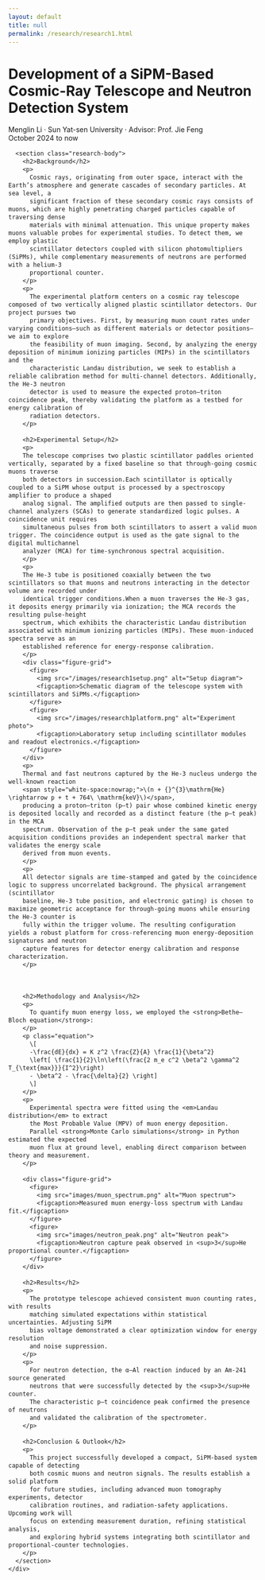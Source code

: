 ```yaml
---
layout: default
title: null
permalink: /research/research1.html
---
```


<html lang="en">
<head>
  <meta charset="UTF-8">
  <title>Cosmic-Ray Telescope and Neutron Signal Detection</title>
  <link rel="stylesheet" href="research.css">
  <!-- MathJax -->
  <script src="https://polyfill.io/v3/polyfill.min.js?features=es6"></script>
  <script id="MathJax-script" async
    src="https://cdn.jsdelivr.net/npm/mathjax@3/es5/tex-mml-chtml.js">
  </script>
</head>
<body>
  <div id="research-detail">
    <div class="content-card">
      <h1 class="page__title">
        Development of a SiPM-Based Cosmic-Ray Telescope and Neutron Detection System
      </h1>
      <p class="meta">
        Menglin Li · Sun Yat-sen University · Advisor: Prof. Jie Feng<br>
        October 2024 to now
      </p>
      
      <section class="research-body">
        <h2>Background</h2>
        <p>
          Cosmic rays, originating from outer space, interact with the Earth’s atmosphere and generate cascades of secondary particles. At sea level, a 
          significant fraction of these secondary cosmic rays consists of muons, which are highly penetrating charged particles capable of traversing dense 
          materials with minimal attenuation. This unique property makes muons valuable probes for experimental studies. To detect them, we employ plastic 
          scintillator detectors coupled with silicon photomultipliers (SiPMs), while complementary measurements of neutrons are performed with a helium-3 
          proportional counter. 
        </p>
        <p>
          The experimental platform centers on a cosmic ray telescope composed of two vertically aligned plastic scintillator detectors. Our project pursues two 
          primary objectives. First, by measuring muon count rates under varying conditions—such as different materials or detector positions—we aim to explore 
          the feasibility of muon imaging. Second, by analyzing the energy deposition of minimum ionizing particles (MIPs) in the scintillators and the 
          characteristic Landau distribution, we seek to establish a reliable calibration method for multi-channel detectors. Additionally, the He-3 neutron 
          detector is used to measure the expected proton–triton coincidence peak, thereby validating the platform as a testbed for energy calibration of 
          radiation detectors.
        </p>

        <h2>Experimental Setup</h2>
        <p>
        The telescope comprises two plastic scintillator paddles oriented vertically, separated by a fixed baseline so that through-going cosmic muons traverse 
        both detectors in succession.Each scintillator is optically coupled to a SiPM whose output is processed by a spectroscopy amplifier to produce a shaped 
        analog signal. The amplified outputs are then passed to single-channel analyzers (SCAs) to generate standardized logic pulses. A coincidence unit requires 
        simultaneous pulses from both scintillators to assert a valid muon trigger. The coincidence output is used as the gate signal to the digital multichannel 
        analyzer (MCA) for time-synchronous spectral acquisition.
        </p>
        <p>
        The He-3 tube is positioned coaxially between the two scintillators so that muons and neutrons interacting in the detector volume are recorded under 
        identical trigger conditions.When a muon traverses the He-3 gas, it deposits energy primarily via ionization; the MCA records the resulting pulse-height 
        spectrum, which exhibits the characteristic Landau distribution associated with minimum ionizing particles (MIPs). These muon-induced spectra serve as an 
        established reference for energy-response calibration.
        </p>
        <div class="figure-grid">
          <figure>
            <img src="/images/research1setup.png" alt="Setup diagram">
            <figcaption>Schematic diagram of the telescope system with scintillators and SiPMs.</figcaption>
          </figure>
          <figure>
            <img src="/images/research1platform.png" alt="Experiment photo">
            <figcaption>Laboratory setup including scintillator modules and readout electronics.</figcaption>
          </figure>
        </div>
        <p>
        Thermal and fast neutrons captured by the He-3 nucleus undergo the well-known reaction
        <span style="white-space:nowrap;">\(n + {}^{3}\mathrm{He} \rightarrow p + t + 764\ \mathrm{keV}\)</span>,
        producing a proton–triton (p–t) pair whose combined kinetic energy is deposited locally and recorded as a distinct feature (the p–t peak) in the MCA 
        spectrum. Observation of the p–t peak under the same gated acquisition conditions provides an independent spectral marker that validates the energy scale 
        derived from muon events.
        </p>
        <p>
        All detector signals are time-stamped and gated by the coincidence logic to suppress uncorrelated background. The physical arrangement (scintillator 
        baseline, He-3 tube position, and electronic gating) is chosen to maximize geometric acceptance for through-going muons while ensuring the He-3 counter is 
        fully within the trigger volume. The resulting configuration yields a robust platform for cross-referencing muon energy-deposition signatures and neutron 
        capture features for detector energy calibration and response characterization.
        </p>



        <h2>Methodology and Analysis</h2>
        <p>
          To quantify muon energy loss, we employed the <strong>Bethe–Bloch equation</strong>:
        </p>
        <p class="equation">
          \[
          -\frac{dE}{dx} = K z^2 \frac{Z}{A} \frac{1}{\beta^2} 
          \left[ \frac{1}{2}\ln\left(\frac{2 m_e c^2 \beta^2 \gamma^2 T_{\text{max}}}{I^2}\right) 
          - \beta^2 - \frac{\delta}{2} \right]
          \]
        </p>
        <p>
          Experimental spectra were fitted using the <em>Landau distribution</em> to extract 
          the Most Probable Value (MPV) of muon energy deposition. 
          Parallel <strong>Monte Carlo simulations</strong> in Python estimated the expected 
          muon flux at ground level, enabling direct comparison between theory and measurement.
        </p>

        <div class="figure-grid">
          <figure>
            <img src="images/muon_spectrum.png" alt="Muon spectrum">
            <figcaption>Measured muon energy-loss spectrum with Landau fit.</figcaption>
          </figure>
          <figure>
            <img src="images/neutron_peak.png" alt="Neutron peak">
            <figcaption>Neutron capture peak observed in <sup>3</sup>He proportional counter.</figcaption>
          </figure>
        </div>

        <h2>Results</h2>
        <p>
          The prototype telescope achieved consistent muon counting rates, with results 
          matching simulated expectations within statistical uncertainties. Adjusting SiPM 
          bias voltage demonstrated a clear optimization window for energy resolution 
          and noise suppression.
        </p>
        <p>
          For neutron detection, the α–Al reaction induced by an Am-241 source generated 
          neutrons that were successfully detected by the <sup>3</sup>He counter. 
          The characteristic p–t coincidence peak confirmed the presence of neutrons 
          and validated the calibration of the spectrometer.
        </p>

        <h2>Conclusion & Outlook</h2>
        <p>
          This project successfully developed a compact, SiPM-based system capable of detecting 
          both cosmic muons and neutron signals. The results establish a solid platform 
          for future studies, including advanced muon tomography experiments, detector 
          calibration routines, and radiation-safety applications. Upcoming work will 
          focus on extending measurement duration, refining statistical analysis, 
          and exploring hybrid systems integrating both scintillator and proportional-counter technologies.
        </p>
      </section>
    </div>
  </div>
</body>
</html>
